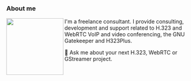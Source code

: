 ### About me
<img align="left" height="150" src="https://www.willamowius.de/images/jan.jpg">

I'm a freelance consultant. I provide consulting, development and support related to H.323 and WebRTC VoIP and video conferencing, the GNU Gatekeeper and H323Plus.

💬 Ask me about your next H.323, WebRTC or GStreamer project.
